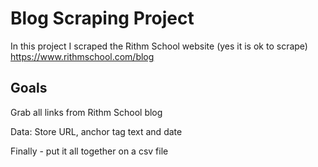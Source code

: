 # Blog Scraping Project

In this project I scraped the Rithm School website (yes it is ok to scrape) https://www.rithmschool.com/blog

## Goals

Grab all links from Rithm School blog

Data: Store URL, anchor tag text and date

Finally - put it all together on a csv file

